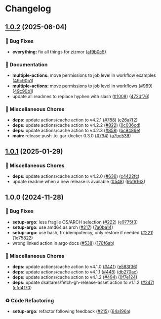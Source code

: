 # Changelog

## [1.0.2](https://github.com/grafana/shared-workflows/compare/setup-argo-v1.0.1...setup-argo/v1.0.2) (2025-06-04)


### 🐛 Bug Fixes

* **everything:** fix all things for zizmor ([af9b0c5](https://github.com/grafana/shared-workflows/commit/af9b0c52635d39023136fb9312a354f91d9b2bfd))


### 📝 Documentation

* **multiple-actions:** move permissions to job level in workflow examples ([49c90b1](https://github.com/grafana/shared-workflows/commit/49c90b10fcbce463983bed45932cf468b8bd06ce))
* **multiple-actions:** move permissions to job level in workflows ([#969](https://github.com/grafana/shared-workflows/issues/969)) ([49c90b1](https://github.com/grafana/shared-workflows/commit/49c90b10fcbce463983bed45932cf468b8bd06ce))
* update all readmes to replace hyphen with slash ([#1008](https://github.com/grafana/shared-workflows/issues/1008)) ([472df76](https://github.com/grafana/shared-workflows/commit/472df76fb1cbb92a17fb9e055bdf0d1399109ee3))


### 🔧 Miscellaneous Chores

* **deps:** update actions/cache action to v4.2.1 ([#788](https://github.com/grafana/shared-workflows/issues/788)) ([e26a7f2](https://github.com/grafana/shared-workflows/commit/e26a7f265ddef3a68c322a94a716e6453f656cba))
* **deps:** update actions/cache action to v4.2.2 ([#822](https://github.com/grafana/shared-workflows/issues/822)) ([0c036cd](https://github.com/grafana/shared-workflows/commit/0c036cdbfb4c912c287f0023073c4c07c10a76e7))
* **deps:** update actions/cache action to v4.2.3 ([#858](https://github.com/grafana/shared-workflows/issues/858)) ([bc9486e](https://github.com/grafana/shared-workflows/commit/bc9486e0e7cbe24b54d0dcdf8be459eb777567b0))
* **main:** release push-to-gar-docker 0.3.0 ([#794](https://github.com/grafana/shared-workflows/issues/794)) ([a7bc536](https://github.com/grafana/shared-workflows/commit/a7bc5367c4a91c389526d58839d8f6224dba4dcc))

## [1.0.1](https://github.com/grafana/shared-workflows/compare/setup-argo-v1.0.0...setup-argo-v1.0.1) (2025-01-29)


### 🔧 Miscellaneous Chores

* **deps:** update actions/cache action to v4.2.0 ([#636](https://github.com/grafana/shared-workflows/issues/636)) ([c4422fc](https://github.com/grafana/shared-workflows/commit/c4422fc4a4fa6cddae3862c7df7b4ec5f251053f))
* update readme when a new release is available ([#548](https://github.com/grafana/shared-workflows/issues/548)) ([9bf9163](https://github.com/grafana/shared-workflows/commit/9bf9163126c44247bcee6b6b9390eb488f9ead53))

## 1.0.0 (2024-11-28)


### 🐛 Bug Fixes

* **setup-argo:** less fragile OS/ARCH selection ([#222](https://github.com/grafana/shared-workflows/issues/222)) ([e9775f3](https://github.com/grafana/shared-workflows/commit/e9775f3ace2ef954b81548720476fb42ebde52e8))
* **setup-argo:** use amd64 as arch ([#217](https://github.com/grafana/shared-workflows/issues/217)) ([7a0ba14](https://github.com/grafana/shared-workflows/commit/7a0ba14ec0596297d38441c7829cbe8eb30fb036))
* **setup-argo:** use bash, fix idempotency, only restore if needed ([#221](https://github.com/grafana/shared-workflows/issues/221)) ([1e75822](https://github.com/grafana/shared-workflows/commit/1e75822620b1413e97deb7d60b10cad9ebf0fdeb))
* wrong linked action in argo docs ([#538](https://github.com/grafana/shared-workflows/issues/538)) ([170f6ab](https://github.com/grafana/shared-workflows/commit/170f6abb2b5e83be95d6b885c1f3a8e3e5200b57))


### 🔧 Miscellaneous Chores

* **deps:** update actions/cache action to v4.1.0 ([#441](https://github.com/grafana/shared-workflows/issues/441)) ([e583f36](https://github.com/grafana/shared-workflows/commit/e583f3676b58bba1b3a278be432b4220800abf2f))
* **deps:** update actions/cache action to v4.1.1 ([#448](https://github.com/grafana/shared-workflows/issues/448)) ([db270ac](https://github.com/grafana/shared-workflows/commit/db270ac9e0cd900940a87e7187c1d4863a997568))
* **deps:** update actions/cache action to v4.1.2 ([#494](https://github.com/grafana/shared-workflows/issues/494)) ([0f7e124](https://github.com/grafana/shared-workflows/commit/0f7e1244ff37782aaca907e8287d73173776646f))
* **deps:** update dsaltares/fetch-gh-release-asset action to v1.1.2 ([#247](https://github.com/grafana/shared-workflows/issues/247)) ([cfd4f70](https://github.com/grafana/shared-workflows/commit/cfd4f702bf0e979fe1f3d074154ab1616a7c4d75))


### ♻️ Code Refactoring

* **setup-argo:** refactor following feedback ([#215](https://github.com/grafana/shared-workflows/issues/215)) ([64a196a](https://github.com/grafana/shared-workflows/commit/64a196a127bcfe135cf6152a387db2024efc3044))
